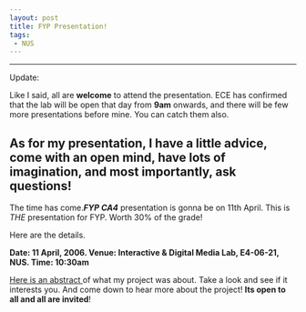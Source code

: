```yaml
---
layout: post
title: FYP Presentation!
tags:
 - NUS
---
```


---

Update:

Like I said, all are **welcome** to attend the presentation. ECE has confirmed that the lab will be open that day from **9am** onwards, and there will be few more presentations before mine. You can catch them also.

As for my presentation, I have a little advice, come with an open mind, have lots of imagination, and most importantly, **ask questions**!
---

The time has come._**FYP CA4**_ presentation is gonna be on 11th April. This is _THE_ presentation for FYP. Worth 30% of the grade!

Here are the details.

**Date: 11 April, 2006.
Venue: Interactive & Digital Media Lab, E4-06-21, NUS.
Time: 10:30am**

[Here is an abstract ][0]of what my project was about. Take a look and see if it interests you. And come down to hear more about the project! **Its open to all and all are invited**!

[0]: ../images/2010/04/Abstract.pdf
